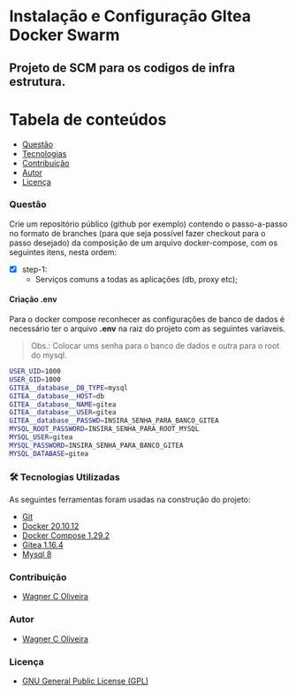 # Instalação e Configuração GItea Docker Swarm

## Projeto de SCM para os codigos de infra estrutura.


Tabela de conteúdos
=================
<!--ts-->      
   * [Questão](#questão)
   * [Tecnologias](#-tecnologias-utilizadas)
   * [Contribuição](#contribuição)
   * [Autor](#autor)
   * [Licença](#licença)
<!--te-->


### Questão

Crie um repositório público (github por exemplo) contendo o passo-a-passo no formato de branches (para que seja possível fazer checkout para o passo desejado) da composição de um arquivo docker-compose, com os seguintes itens, nesta ordem:

- [x] step-1: 
  - Serviços comuns a todas as aplicações (db, proxy etc);


#### Criação .env
Para o docker compose reconhecer as configurações de banco de dados é necessário ter o arquivo **.env** na raiz do projeto com as seguintes variaveis. 
> Obs.: Colocar ums senha para o banco de dados e outra para o root do mysql.

~~~bash
USER_UID=1000
USER_GID=1000
GITEA__database__DB_TYPE=mysql
GITEA__database__HOST=db
GITEA__database__NAME=gitea
GITEA__database__USER=gitea
GITEA__database__PASSWD=INSIRA_SENHA_PARA_BANCO_GITEA
MYSQL_ROOT_PASSWORD=INSIRA_SENHA_PARA_ROOT_MYSQL
MYSQL_USER=gitea
MYSQL_PASSWORD=INSIRA_SENHA_PARA_BANCO_GITEA
MYSQL_DATABASE=gitea
~~~ 

### 🛠 Tecnologias Utilizadas

As seguintes ferramentas foram usadas na construção do projeto:

- [Git](https://git-scm.com/)
- [Docker 20.10.12](https://docs.docker.com/engine/)
- [Docker Compose 1.29.2](https://docs.docker.com/compose/)
- [Gitea 1.16.4](https://docs.gitea.io/en-us/)
- [Mysql 8](https://dev.mysql.com/doc/)

### Contribuição

* [Wagner C Oliveira](https://www.wagneroliveira.eti.br)

### Autor

* [Wagner C Oliveira](https://www.wagneroliveira.eti.br)

### Licença

* [GNU General Public License (GPL)](https://www.gnu.org/licenses/gpl-3.0.html)